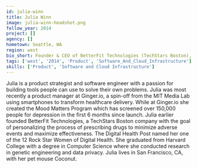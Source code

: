 ```yaml
---
id: julia-winn
title: Julia Winn
image: julia-winn-headshot.png
fellow_year: 2014
project: []
agency: []
hometown: Seattle, WA
region: west
bio_short: Founder & CEO of BetterFit Technologies (TechStars Boston), Product Manager at Ginger.io. Computer Science at Harvard College.
tags: ['west', '2014', 'Product', 'Software_And_Cloud_Infrastructure']
skills: ['Product', 'Software and Cloud Infrastructure']
---
```


Julia is a product strategist and software engineer with a passion for building tools people can use to solve their own problems. Julia was most recently a product manager at Ginger.io, a spin-off from the MIT Media Lab using smartphones to transform healthcare delivery. While at Ginger.io she created the Mood Matters Program which has screened over 150,000 people for depression in the first 6 months since launch. Julia earlier founded BetterFit Technologies, a TechStars Boston company with the goal of personalizing the process of prescribing drugs to minimize adverse events and maximize effectiveness. The Digital Health Post named her one of the 12 Rock Star Women of Digital Health. She graduated from Harvard College with a degree in Computer Science where she conducted research in genetic engineering and data privacy. Julia lives in San Francisco, CA, with her pet mouse Coconut.

